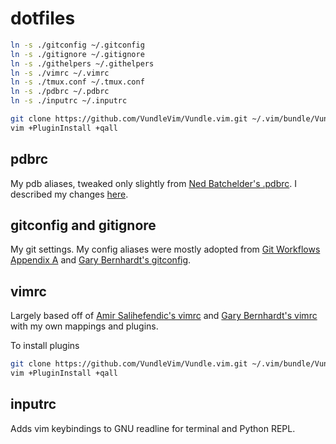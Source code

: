# dotfiles

```bash
ln -s ./gitconfig ~/.gitconfig
ln -s ./gitignore ~/.gitignore
ln -s ./githelpers ~/.githelpers
ln -s ./vimrc ~/.vimrc
ln -s ./tmux.conf ~/.tmux.conf
ln -s ./pdbrc ~/.pdbrc
ln -s ./inputrc ~/.inputrc

git clone https://github.com/VundleVim/Vundle.vim.git ~/.vim/bundle/Vundle.vim
vim +PluginInstall +qall
```

## pdbrc

My pdb aliases, tweaked only slightly from
[Ned Batchelder's .pdbrc](https://nedbatchelder.com/blog/200704/my_pdbrc.html).
I described my changes
[here](https://kylekizirian.github.io/ned-batchelders-updated-pdbrc.html).

## gitconfig and gitignore

My git settings. My config aliases were mostly adopted from
[Git Workflows Appendix A](http://documentup.com/skwp/git-workflows-book#appendix-a---the-gitconfig)
and [Gary Bernhardt's gitconfig](https://github.com/garybernhardt/dotfiles).

## vimrc

Largely based off of [Amir Salihefendic's vimrc](https://github.com/amix/vimrc)
and [Gary Bernhardt's vimrc](https://github.com/garybernhardt/dotfiles) with
my own mappings and plugins.

To install plugins

```bash
git clone https://github.com/VundleVim/Vundle.vim.git ~/.vim/bundle/Vundle.vim
vim +PluginInstall +qall
```

## inputrc

Adds vim keybindings to GNU readline for terminal and Python REPL.

